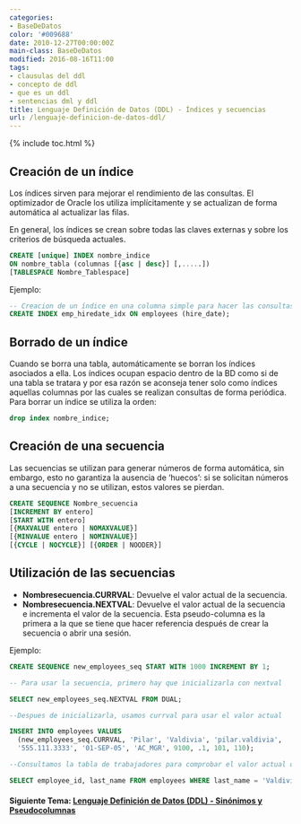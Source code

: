 ```yaml
---
categories:
- BaseDeDatos
color: '#009688'
date: 2010-12-27T00:00:00Z
main-class: BaseDeDatos
modified: 2016-08-16T11:00
tags:
- clausulas del ddl
- concepto de ddl
- que es un ddl
- sentencias dml y ddl
title: Lenguaje Definición de Datos (DDL) - Índices y secuencias
url: /lenguaje-definicion-de-datos-ddl/
---
```


{% include toc.html %}

## Creación de un índice

Los índices sirven para mejorar el rendimiento de las consultas. El optimizador de Oracle los utiliza implícitamente y se actualizan de forma automática al actualizar las filas.

En general, los índices se crean sobre todas las claves externas y sobre los criterios de búsqueda actuales.  

<!--ad-->

```sql
CREATE [unique] INDEX nombre_indice
ON nombre_tabla (columnas [{asc | desc}] [,.....])
[TABLESPACE Nombre_Tablespace]
```

Ejemplo:

```sql
-- Creacion de un índice en una columna simple para hacer las consultas más rápidas
CREATE INDEX emp_hiredate_idx ON employees (hire_date);
```

## Borrado de un índice

Cuando se borra una tabla, automáticamente se borran los índices asociados a ella. Los índices ocupan espacio dentro de la BD como si de una tabla se tratara y por esa razón se aconseja tener solo como índices aquellas columnas por las cuales se realizan consultas de forma periódica. Para borrar un índice se utiliza la orden:

```sql
drop index nombre_indice;
```

## Creación de una secuencia

Las secuencias se utilizan para generar números de forma automática, sin embargo, esto no garantiza la ausencia de ‘huecos’: si se solicitan números a una secuencia y no se utilizan, estos valores se pierdan.

```sql
CREATE SEQUENCE Nombre_secuencia
[INCREMENT BY entero]
[START WITH entero]
[{MAXVALUE entero | NOMAXVALUE}]
[{MINVALUE entero | NOMINVALUE}]
[{CYCLE | NOCYCLE}] [{ORDER | NOODER}]
```


## Utilización de las secuencias

* **Nombresecuencia.CURRVAL**: Devuelve el valor actual de la secuencia.
* **Nombresecuencia.NEXTVAL**: Devuelve el valor actual de la secuencia e incrementa el valor de la secuencia. Esta pseudo-columna es la primera a la que se tiene que hacer referencia después de crear la secuencia o abrir una sesión.

Ejemplo:

```sql
CREATE SEQUENCE new_employees_seq START WITH 1000 INCREMENT BY 1;

-- Para usar la secuencia, primero hay que inicializarla con nextval

SELECT new_employees_seq.NEXTVAL FROM DUAL;

--Despues de inicializarla, usamos currval para usar el valor actual

INSERT INTO employees VALUES
  (new_employees_seq.CURRVAL, 'Pilar', 'Valdivia', 'pilar.valdivia',
  '555.111.3333', '01-SEP-05', 'AC_MGR', 9100, .1, 101, 110);

--Consultamos la tabla de trabajadores para comprobar el valor actual de la secuencia.

SELECT employee_id, last_name FROM employees WHERE last_name = 'Valdivia';
```

#### Siguiente Tema: [Lenguaje Definición de Datos (DDL) - Sinónimos y Pseudocolumnas][1] 

 [1]: https://elbauldelprogramador.com/lenguaje-definicion-de-datos-ddl_27/

